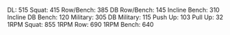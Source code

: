 DL: 515
 Squat: 415
 Row/Bench: 385
 DB Row/Bench: 145
 Incline Bench: 310
 Incline DB Bench: 120
 Military: 305
 DB Military: 115
 Push Up: 103
 Pull Up: 32
 1RPM Squat: 855
 1RPM Row: 690
 1RPM Bench: 640
